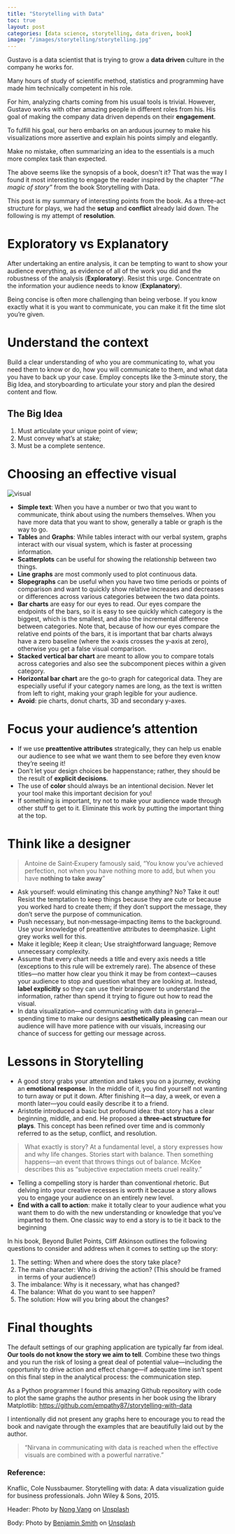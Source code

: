 ```yaml
---
title: "Storytelling with Data"
toc: true
layout: post
categories: [data science, storytelling, data driven, book]
image: "/images/storytelling/storytelling.jpg"
---
```


Gustavo is a data scientist that is trying to grow a **data driven** culture in the company he works for.

Many hours of study of scientific method, statistics and programming have made him technically competent in his role.

For him, analyzing charts coming from his usual tools is trivial. However, Gustavo works with other amazing people in different roles from his. His goal of making the company data driven depends on their **engagement**.

To fulfill his goal, our hero embarks on an arduous journey to make his visualizations more assertive and explain his points simply and elegantly.

Make no mistake, often summarizing an idea to the essentials is a much more complex task than expected.

The above seems like the synopsis of a book, doesn't it? That was the way I found it most interesting to engage the reader inspired by the chapter *“The magic of story”* from the book Storytelling with Data.

This post is my summary of interesting points from the book. As a three-act structure for plays, we had the **setup** and **conflict** already laid down. The following is my attempt of **resolution**. 

# Exploratory vs Explanatory

After undertaking an entire analysis, it can be tempting to want to show your audience everything, as evidence of all of the work you did and the robustness of the analysis (**Exploratory**). Resist this urge. Concentrate on the information your audience needs to know (**Explanatory**).

Being concise is often more challenging than being verbose. If you know exactly what it is you want to communicate, you can make it fit the time slot you’re given. 

# Understand the context

Build a clear understanding of who you are communicating to, what you need them to know or do, how you will communicate to them, and what data you have to back up your case. Employ concepts like the 3‐minute story, the Big Idea, and storyboarding to articulate your story and plan the desired content and flow.

## The Big Idea

1. Must articulate your unique point of view;
2. Must convey what’s at stake;
3. Must be a complete sentence.

# Choosing an effective visual

<img src="{{ site.url }}{{ site.baseurl }}/images/storytelling/visual.jpg" alt="visual">

- **Simple text**: When you have a number or two that you want to communicate, think about using the numbers themselves. When you have more data that you want to show, generally a table or graph is the way to go.
- **Tables** and **Graphs**: While tables interact with our verbal system, graphs interact with our visual system, which is faster at processing information.
- **Scatterplots** can be useful for showing the relationship between two things.
- **Line graphs** are most commonly used to plot continuous data.
- **Slopegraphs** can be useful when you have two time periods or points of comparison and want to quickly show relative increases and decreases or differences across various categories between the two data points.
- **Bar charts** are easy for our eyes to read. Our eyes compare the endpoints of the bars, so it is easy to see quickly which category is the biggest, which is the smallest, and also the incremental difference between categories. Note that, because of how our eyes compare the relative end points of the bars, it is important that bar charts always have a zero baseline (where the x‐axis crosses the y‐axis at zero), otherwise you get a false visual comparison.
- **Stacked vertical bar chart** are meant to allow you to compare totals across categories and also see the subcomponent pieces within a given category.
- **Horizontal bar chart** are the go-to graph for categorical data. They are especially useful if your category names are long, as the text is written from left to right, making your graph legible for your audience.
- **Avoid**: pie charts, donut charts, 3D and secondary y-axes.

# Focus your audience’s attention

- If we use **preattentive attributes** strategically, they can help us enable our audience to see what we want them to see before they even know they’re seeing it!
- Don’t let your design choices be happenstance; rather, they should be the result of **explicit decisions**.
- The use of **color** should always be an intentional decision. Never let your tool make this important decision for you!
- If something is important, try not to make your audience wade through other stuff to get to it. Eliminate this work by putting the important thing at the top.

# Think like a designer

> Antoine de Saint‐Exupery famously said, “You know you’ve achieved perfection, not when you have nothing more to add, but when you have **nothing to take away**”

- Ask yourself: would eliminating this change anything? No? Take it out! Resist the temptation to keep things because they are cute or because you worked hard to create them; if they don’t support the message, they don’t serve the purpose of communication.
- Push necessary, but non‐message‐impacting items to the background. Use your knowledge of preattentive attributes to deemphasize. Light grey works well for this.
- Make it legible; Keep it clean; Use straightforward language; Remove unnecessary complexity.
- Assume that every chart needs a title and every axis needs a title (exceptions to this rule will be extremely rare). The absence of these titles—no matter how clear you think it may be from context—causes your audience to stop and question what they are looking at. Instead, **label explicitly** so they can use their brainpower to understand the information, rather than spend it trying to figure out how to read the visual.
- In data visualization—and communicating with data in general—spending time to make our designs **aesthetically pleasing** can mean our audience will have more patience with our visuals, increasing our chance of success for getting our message across.

# Lessons in Storytelling

- A good story grabs your attention and takes you on a journey, evoking an **emotional response**. In the middle of it, you find yourself not wanting to turn away or put it down. After finishing it—a day, a week, or even a month later—you could easily describe it to a friend.
- Aristotle introduced a basic but profound idea: that story has a clear beginning, middle, and end. He proposed a **three‐act structure for plays**. This concept has been refined over time and is commonly referred to as the setup, conflict, and resolution.

> What exactly is story? At a fundamental level, a story expresses how and why life changes. Stories start with balance. Then something happens—an event that throws things out of balance. McKee describes this as “subjective expectation meets cruel reality.”

- Telling a compelling story is harder than conventional rhetoric. But delving into your creative recesses is worth it because a story allows you to engage your audience on an entirely new level.
- **End with a call to action**: make it totally clear to your audience what you want them to do with the new understanding or knowledge that you’ve imparted to them. One classic way to end a story is to tie it back to the beginning

In his book, Beyond Bullet Points, Cliff Atkinson outlines the following questions to consider and address when it comes to setting up the story:

1. The setting: When and where does the story take place?
2. The main character: Who is driving the action? (This should be framed in terms of your audience!)
3. The imbalance: Why is it necessary, what has changed?
4. The balance: What do you want to see happen?
5. The solution: How will you bring about the changes?

# Final thoughts

The default settings of our graphing application are typically far from ideal. **Our tools do not know the story we aim to tell**. Combine these two things and you run the risk of losing a great deal of potential value—including the opportunity to drive action and effect change—if adequate time isn’t spent on this final step in the analytical process: the communication step.

As a Python programmer I found this amazing Github repository with code to plot the same graphs the author presents in her book using the library Matplotlib:
https://github.com/empathy87/storytelling-with-data

I intentionally did not present any graphs here to encourage you to read the book and navigate through the examples that are beautifully laid out by the author.

> “Nirvana in communicating with data is reached when the effective visuals are combined with a powerful narrative.”

### Reference:

Knaflic, Cole Nussbaumer. Storytelling with data: A data visualization guide for business professionals. John Wiley & Sons, 2015.

Header: Photo by [Nong Vang](https://unsplash.com/@californong?utm_source=unsplash&utm_medium=referral&utm_content=creditCopyText) on [Unsplash](https://unsplash.com/search/photos/storytelling?utm_source=unsplash&utm_medium=referral&utm_content=creditCopyText)

Body: Photo by [Benjamin Smith](https://unsplash.com/@ifbdesign?utm_source=unsplash&utm_medium=referral&utm_content=creditCopyText) on [Unsplash](https://unsplash.com/search/photos/graph?utm_source=unsplash&utm_medium=referral&utm_content=creditCopyText)

